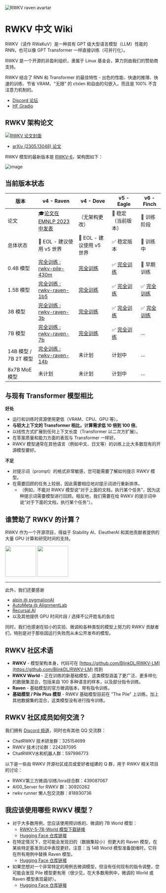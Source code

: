 ![RWKV raven avartar](./docs/img/rwkv-avartar-256p.png)

# RWKV 中文 Wiki

RWKV（读作 RWaKuV）是一种具有 GPT 级大型语言模型（LLM）性能的 RNN，也可以像 GPT Transformer 一样直接训练（可并行化）。

RWKV 是一个开源的非盈利组织，隶属于 Linux 基金会，算力则由我们的赞助商支持。

RWKV 结合了 RNN 和 Transformer 的最佳特性 - 出色的性能、快速的推理、快速的训练、节省 VRAM、"无限" 的 ctxlen 和自由的句嵌入，而且是 100% 不含注意力机制的。

- [Discord 论坛](https://discord.gg/bDSBUMeFpc)
- [HF Gradio](https://huggingface.co/spaces/BlinkDL/RWKV-Gradio-2)

## RWKV 架构论文

[![RWKV 论文封面](./docs/img/RWKV-paper.png)](https://arxiv.org/abs/2305.13048)

- [arXiv (2305.13048) 论文](https://arxiv.org/abs/2305.13048)
  
RWKV 模型的最新版本是 [RWKV-6](https://huggingface.co/BlinkDL/rwkv-6-world)，架构图如下：

![image](./docs/_media/rwkv-x060.jpg ':size=600')

## 当前版本状态

| 版本 | v4 - Raven | v4 - Dove | v5 - Eagle | v6 - Finch |
|---|---|---|---|---|
| 论文 | 🎓[论文在 EMNLP 2023 中发表](https://arxiv.org/abs/2305.13048) | （无架构更改） | 🔧 稳定（当前版本） | 🧪 训练阶段 |
| 总体状态 | 🌚 EOL - 建议使用 v5 世界 | 🌚 EOL - 建议使用 v5 世界 | ✅ 稳定版本 | 🧪 训练中 |
| 0.4B 模型 | [完全训练 : rwkv-pile-430m](https://huggingface.co/RWKV/rwkv-4-430m-pile) | [完全训练](https://huggingface.co/RWKV/rwkv-4-world-430m) | ✅ [完全训练](https://huggingface.co/BlinkDL/rwkv-5-world/blob/main/RWKV-5-World-0.4B-v2-20231113-ctx4096.pth) | 🧪 早期训练 |
| 1.5B 模型 | [完全训练 : rwkv-raven-1b5](https://huggingface.co/RWKV/rwkv-raven-1b5) | [完全训练](https://huggingface.co/RWKV/rwkv-4-world-1b5) | ✅ [完全训练](https://huggingface.co/BlinkDL/rwkv-5-world/blob/main/RWKV-5-World-1B5-v2-20231025-ctx4096.pth) | ✅ [完全训练](https://huggingface.co/BlinkDL/rwkv-6-world/blob/main/RWKV-x060-World-1B6-v2-20240208-ctx4096.pth) |
| 3B 模型 | [完全训练 : rwkv-raven-3b](https://huggingface.co/RWKV/rwkv-raven-3b) | [完全训练](https://huggingface.co/RWKV/rwkv-4-world-3b) | ✅  [完全训练](https://huggingface.co/BlinkDL/rwkv-5-world/blob/main/RWKV-5-World-3B-v2-20231118-ctx16k.pth) | ✅ [完全训练](https://huggingface.co/BlinkDL/rwkv-6-world/blob/main/RWKV-x060-World-3B-v2-20240228-ctx4096.pth) |
| 7B 模型 | [完全训练 : rwkv-raven-7b](https://huggingface.co/RWKV/rwkv-raven-7b) | [完全训练](https://huggingface.co/RWKV/rwkv-4-world-7b) | ✅  [完全训练](https://huggingface.co/RWKV/v5-Eagle-7B/blob/main/RWKV-v5-Eagle-World-7B-v2-20240128-ctx4096.pth) | ... |
| 14B 模型 / 7B 2T 模型 | [完全训练 : rwkv-raven-14b](https://huggingface.co/RWKV/rwkv-raven-14b) | 未计划 | 计划中 | ... |
| 8x7B MoE 模型 | 未计划 | 未计划 | 计划中 | ... |

## 与现有 Transformer 模型相比

**好处**

+ 运行和训练时资源使用更低（VRAM、CPU、GPU 等）。
+ **与较大上下文的 Transformer 相比，计算需求低 10 倍到 100 倍**。
+ 以线性方式扩展到任何上下文长度（Transformer 以二次方扩展）。
+ 在答案质量和能力方面的表现与 Transformer 一样好。
+ RWKV 模型通常在其他语言（例如中文、日文等）的训练上比大多数现有的开源模型要好。

**不足**

+ 对提示词（prompt）的格式非常敏感，您可能需要了解如何提示 RWKV 模型。
+ 在需要回顾的任务上较弱，因此需要相应地对提示词进行重新排序。
    + （例如，不能对 RWKV 模型说“对于上面的文档，执行某个任务”，因为这种提示词需要模型进行回顾。相反地，我们需要在给 RWKV 的提示词中说“对于下面的文档，执行某个任务”）。

## 谁赞助了 RWKV 的计算？

RWKV 作为一个开源项目，得益于 Stability AI、EleutherAI 和其他贡献者提供的大量 GPU 计算和研究时间的支持。

<div class="sponsor_logos">
    <a href="https://stability.ai/" target="_blank"><img src="./docs/img/sponsor/Stability-AI.jpg" width="100px"/></a>
    <a href="https://www.eleuther.ai/" target="_blank"><img src="./docs/img/sponsor/EleutherAI_logo.svg.png" width="100px"/></a>
</div>

---

此外，我们还要感谢
- [alpin @ pygmalionAI](https://pygmalion.chat/)
- [AutoMeta @ AlignmentLab](https://twitter.com/alignment_lab)
- [Recursal.AI](https://recursal.ai)
- 以及其他提供 GPU 时间片段 / 选择不公开姓名的各位

同时，我们也感谢在较小的实验、微调和各种类型的模型上努力的 RWKV 贡献者们，特别是对于那些因运行失败而从未公开发布的模型。

## RWKV 社区术语

- **RWKV** - 模型架构本身，代码可在 [https://github.com/BlinkDL/RWKV-LM](https://github.com/BlinkDL/RWKV-LM) 找到
- **RWKV World** - 正在训练的新基础模型，这类模型涵盖了更广泛、更多样化的数据集混合，包括来自 100 多种语言的样本，以及部分指令训练。
- **Raven** - 基础模型的官方微调版本，带有指令训练。
- **基础模型 / Pile Plus 模型** - RWKV 基础模型目前在 "The Pile" 上训练，加上其他数据集的混合，这类模型没有进行指令训练。

## RWKV 社区成员如何交流？

我们拥有 [Discord 频道](https://discord.gg/bDSBUMeFpc)，同时也有其他 QQ 交流群：

- ChatRWKV 技术研发群：325154699
- RWKV 技术讨论群：224287095
- ChatRWKV水和机器人群：597996773
  
以下是一些由 RWKV 开源社区成员或爱好者组建的 Q 群，用于 RWKV 相关项目的讨论：

- RWKV第三方微调/训练/lora综合群：439087067
- AI00_Server for RWKV 群：30920262
- rwkv runner 懒人包交流群：818930736
  

## 我应该使用哪些 RWKV 模型？

- 对于大多数用例，您应该使用预训练的、微调的 7B World 模型：
    - [RWKV-5-7B-World 模型下载链接](https://huggingface.co/BlinkDL/rwkv-5-world/blob/main/RWKV-5-World-7B-v2-20240128-ctx4096.pth) 
    - [Hugging Face 仓库链接](https://huggingface.co/BlinkDL/rwkv-5-world)
- 在特定情况下，您可能会发现旧的（数据集较小）但更大的 Raven 模型，在某些特定基准测试中表现更好。注意：当 14B World 模型准备就绪时，它将在所有用例中替换 Raven 模型。
    - [Hugging Face 仓库链接](https://huggingface.co/BlinkDL/rwkv-4-raven)
- 如果您想对一个非常特定的用例去微调模型，但没有任何现有的指令调整，您可能会发现 Pile 模型更有用（很少见，在大多数用例中，微调的 World 或 Raven 模型表现最好）。
    - [Hugging Face 仓库链接](https://huggingface.co/BlinkDL/rwkv-4-pile-14b)